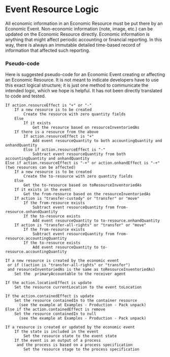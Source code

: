 # Event Resource Logic

All economic information in an Economic Resource must be put there by an Economic Event.  Non-economic information (note, image, etc.) can be updated on the Economic Resource directly. Economic information is anything that might affect periodic accounting or financial reporting.  In this way, there is always an immutable detailed time-based record of information that affected such reporting.

### Pseudo-code

Here is suggested pseudo-code for an Economic Event creating or affecting an Economic Resource.  It is not meant to indicate developers have to use this exact logical structure; it is just one method to communicate the intended logic, which we hope is helpful.  It has not been directly translated to code and tested.

```
If action.resourceEffect is "+" or "-"
    If a new resource is to be created
        Create the resource with zero quantity fields
    Else
        If it exists
            Get the resource based on resourceInventoriedAs
    If there is a resource from the above
        If action.resourceEffect is "+"
            Add event resourceQuantity to both accountingQuantity and onhandQuantity
        Else if action.resourceEffect is "-"
            Subtract event resourceQuantity from both accountingQuantity and onhandQuantity
Else if action.resourceEffect is "-+" or action.onhandEffect is "-+" (two resources can be affected)
    If a new resource is to be created
        Create the to-resource with zero quantity fields
    Else
        Get the to-resource based on toResourceInventoriedAs  
    If it exists in the event
        Get the from-resource based on the resourceInventoriedAs  
    If action is "transfer-custody" or "transfer" or "move"
        If the from-resource exists
            Subtract event resourceQuantity from from-resource.onhandQuantity
        If the to-resource exists
            Add event resourceQuantity to to-resource.onhandQuantity
    If action is "transfer-all-rights" or "transfer" or "move"
        If the from-resource exists
            Subtract event resourceQuantity from from-resource.accountingQuantity
        If the to-resource exists
            Add event resourceQuantity to to-resource.accountingQuantity

If a new resource is created by the economic event 
 or if ((action is "transfer-all-rights" or "transfer") 
 and resourceInventoriedAs is the same as toResourceInventoriedAs)
    Set the  primaryAccountable to the receiver agent

If the action.locationEffect is update
    Set the resource currentLocation to the event toLocation

If the action.containedEffect is update
    Set the resource containedIn to the container resource
      (see the example at Examples - Production - Pack unpack)
Else if the action.containedEffect is remove
    Set the resource containedIn to null
      (see the example at Examples - Production - Pack unpack)

If a resource is created or updated by the economic event
    If the state is included in the event
        Set the resource state to the event state
    If the event is an output of a process
     and the process is based on a process specification
        Set the resource stage to the process specification
```
